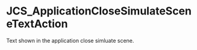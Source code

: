 <!--
   - $File: JCS_ApplicationCloseSimulateSceneTextAction.html $
   - $Date: 2018-10-01 20:44:42 $
   - $Revision: $
   - $Creator: Jen-Chieh Shen $
   - $Notice: See LICENSE.txt for modification and distribution information
   -                   Copyright © 2018 by Shen, Jen-Chieh $
-->


<div id="content-header">
  <h1>JCS_ApplicationCloseSimulateSceneTextAction</h1>
</div>

<p>
  Text shown in the application close simluate scene.
</p>
